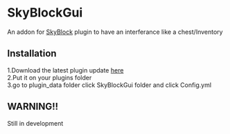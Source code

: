 # SkyBlockGui
An addon for [SkyBlock](https://poggit.pmmp.io/p/SkyBlock) plugin to have an interferance like a chest/Inventory

## Installation

1.Download the latest plugin update [here](https://poggit.pmmp.io/ci/BLAST1718/SkyBlockGui/SkyBlockGui) <br>
2.Put it on your plugins folder <br>
3.go to plugin_data folder click SkyBlockGui folder and click Config.yml <br>

## WARNING!! 
Still in development
